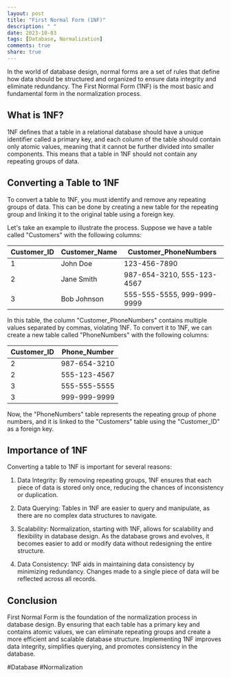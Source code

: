 ```yaml
---
layout: post
title: "First Normal Form (1NF)"
description: " "
date: 2023-10-03
tags: [Database, Normalization]
comments: true
share: true
---
```


In the world of database design, normal forms are a set of rules that define how data should be structured and organized to ensure data integrity and eliminate redundancy. The First Normal Form (1NF) is the most basic and fundamental form in the normalization process.

## What is 1NF?
1NF defines that a table in a relational database should have a unique identifier called a primary key, and each column of the table should contain only atomic values, meaning that it cannot be further divided into smaller components. This means that a table in 1NF should not contain any repeating groups of data.

## Converting a Table to 1NF
To convert a table to 1NF, you must identify and remove any repeating groups of data. This can be done by creating a new table for the repeating group and linking it to the original table using a foreign key.

Let's take an example to illustrate the process. Suppose we have a table called "Customers" with the following columns:

| Customer_ID | Customer_Name | Customer_PhoneNumbers |
|-------------|---------------|----------------------|
| 1           | John Doe      | 123-456-7890         |
| 2           | Jane Smith    | 987-654-3210, 555-123-4567 |
| 3           | Bob Johnson   | 555-555-5555, 999-999-9999 |

In this table, the column "Customer_PhoneNumbers" contains multiple values separated by commas, violating 1NF. To convert it to 1NF, we can create a new table called "PhoneNumbers" with the following columns:

| Customer_ID | Phone_Number   |
|-------------|----------------|
| 2           | 987-654-3210   |
| 2           | 555-123-4567   |
| 3           | 555-555-5555   |
| 3           | 999-999-9999   |

Now, the "PhoneNumbers" table represents the repeating group of phone numbers, and it is linked to the "Customers" table using the "Customer_ID" as a foreign key.

## Importance of 1NF
Converting a table to 1NF is important for several reasons:

1. Data Integrity: By removing repeating groups, 1NF ensures that each piece of data is stored only once, reducing the chances of inconsistency or duplication.

2. Data Querying: Tables in 1NF are easier to query and manipulate, as there are no complex data structures to navigate.

3. Scalability: Normalization, starting with 1NF, allows for scalability and flexibility in database design. As the database grows and evolves, it becomes easier to add or modify data without redesigning the entire structure.

4. Data Consistency: 1NF aids in maintaining data consistency by minimizing redundancy. Changes made to a single piece of data will be reflected across all records.

## Conclusion
First Normal Form is the foundation of the normalization process in database design. By ensuring that each table has a primary key and contains atomic values, we can eliminate repeating groups and create a more efficient and scalable database structure. Implementing 1NF improves data integrity, simplifies querying, and promotes consistency in the database.

#Database #Normalization